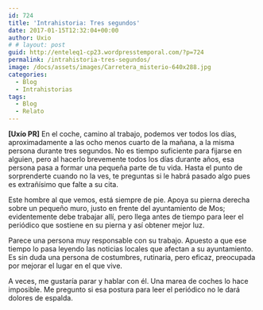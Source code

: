 ```yaml
---
id: 724
title: 'Intrahistoria: Tres segundos'
date: 2017-01-15T12:32:04+00:00
author: Uxio
# # layout: post
guid: http://enteleq1-cp23.wordpresstemporal.com/?p=724
permalink: /intrahistoria-tres-segundos/
image: /docs/assets/images/Carretera_misterio-640x288.jpg
categories:
  - Blog
  - Intrahistorias
tags:
  - Blog
  - Relato
---
```

**[Uxío PR]** En el coche, camino al trabajo, podemos ver todos los días, aproximadamente a las ocho menos cuarto de la mañana, a la misma persona durante tres segundos. No es tiempo suficiente para fijarse en alguien, pero al hacerlo brevemente todos los días durante años, esa persona pasa a formar una pequeña parte de tu vida. Hasta el punto de sorprenderte cuando no la ves, te preguntas si le habrá pasado algo pues es extrañísimo que falte a su cita.

Este hombre al que vemos, está siempre de pie. Apoya su pierna derecha sobre un pequeño muro, justo en frente del ayuntamiento de Mos;  evidentemente debe trabajar allí, pero llega antes de tiempo para leer el periódico que sostiene en su pierna y así obtener mejor luz.

Parece una persona muy responsable con su trabajo. Apuesto a que ese tiempo lo pasa leyendo las noticias locales que afectan a su ayuntamiento. Es sin duda una persona de costumbres, rutinaria, pero eficaz, preocupada por mejorar el lugar en el que vive.

A veces, me gustaría parar y hablar con él. Una marea de coches lo hace imposible. Me pregunto si esa postura para leer el periódico no le dará dolores de espalda.